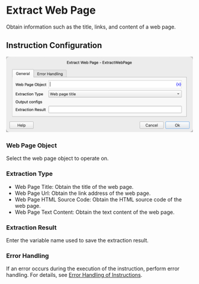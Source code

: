 # Extract Web Page

Obtain information such as the title, links, and content of a web page.

## Instruction Configuration

![General Configuration Dialog for Extracting Web Page Data](extract_web_page_general_config.png)

### Web Page Object

Select the web page object to operate on.

### Extraction Type

- Web Page Title: Obtain the title of the web page.
- Web Page Url: Obtain the link address of the web page.
- Web Page HTML Source Code: Obtain the HTML source code of the web page.
- Web Page Text Content: Obtain the text content of the web page.

### Extraction Result

Enter the variable name used to save the extraction result.

### Error Handling

If an error occurs during the execution of the instruction, perform error handling. For details, see [Error Handling of Instructions](../../../manual/error_handling.md).
